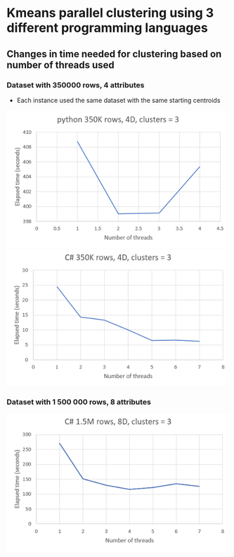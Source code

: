 # Kmeans parallel clustering using 3 different programming languages

## Changes in time needed for clustering based on number of threads used

### Dataset with 350000 rows, 4 attributes

- Each instance used the same dataset with the same starting centroids

![python result on 350k dataset](/images/python_350.png "python result on 350k dataset")
![c# result on 350k dataset](/images/cs_350.png "c# result on 350k dataset")

### Dataset with 1 500 000 rows, 8 attributes

![c# result on 1.5M dataset](/images/cs_1_5M.png "c# result on1.5M dataset")
